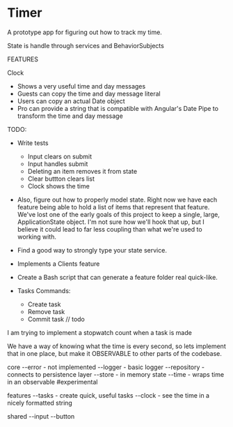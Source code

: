 # Timer

A prototype app for figuring out how to track my time.

State is handle through services and BehaviorSubjects

FEATURES

Clock 
  - Shows a very useful time and day messages
  - Guests can copy the time and day message literal
  - Users can copy an actual Date object
  - Pro can provide a string that is compatible with Angular's Date Pipe to transform the time and day message

TODO:
- Write tests
  - Input clears on submit
  - Input handles submit
  - Deleting an item removes it from state
  - Clear buttton clears list
  - Clock shows the time

- Also, figure out how to properly model state. Right now we have each feature being able to hold a list of items that represent that feature. We've lost one of the early goals of this project to keep a single, large, ApplicationState object. I'm not sure how we'll hook that up, but I believe it could lead to far less coupling than what we're used to working with.

- Find a good way to strongly type your state service.

- Implements a Clients feature

- Create a Bash script that can generate a feature folder real quick-like.

- Tasks Commands:
  - Create task
  - Remove task
  - Commit task // todo

I am trying to implement a stopwatch count when a task is made

We have a way of knowing what the time is every second, so lets implement that in one place, but make it OBSERVABLE to other parts of the codebase.


core
--error - not implemented
--logger - basic logger
--repository - connects to persistence layer
--store - in memory state
--time - wraps time in an observable  #experimental

features
--tasks - create quick, useful tasks
--clock - see the time in a nicely formatted string

shared
--input
--button